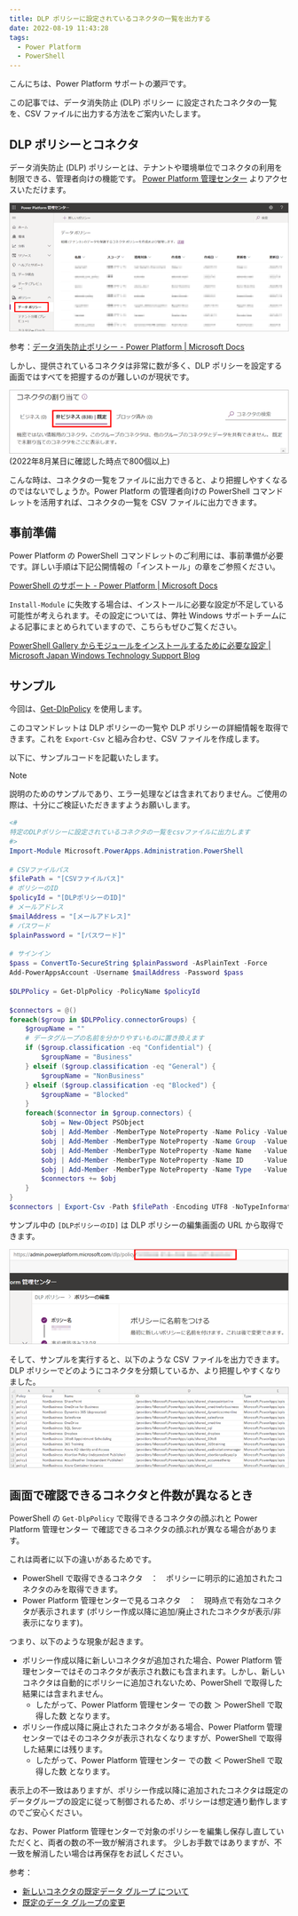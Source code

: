 ```yaml
---
title: DLP ポリシーに設定されているコネクタの一覧を出力する
date: 2022-08-19 11:43:28
tags:
  - Power Platform
  - PowerShell
---
```


こんにちは、Power Platform サポートの瀬戸です。

この記事では、データ消失防止 (DLP) ポリシー に設定されたコネクタの一覧を、CSV ファイルに出力する方法をご案内いたします。

<!-- more -->

## DLP ポリシーとコネクタ
データ消失防止 (DLP) ポリシーとは、テナントや環境単位でコネクタの利用を制限できる、管理者向けの機能です。
[Power Platform 管理センター](https://admin.powerplatform.microsoft.com/home) よりアクセスいただけます。

![](Output-dlp-policy-connector-list/2022-08-17-17-29-40.png)

参考：[データ消失防止ポリシー - Power Platform | Microsoft Docs](https://docs.microsoft.com/ja-jp/power-platform/admin/wp-data-loss-prevention)

しかし、提供されているコネクタは非常に数が多く、DLP ポリシーを設定する画面ではすべてを把握するのが難しいのが現状です。

![](Output-dlp-policy-connector-list/2022-08-18-16-35-50.png)  
(2022年8月某日に確認した時点で800個以上)

こんな時は、コネクタの一覧をファイルに出力できると、より把握しやすくなるのではないでしょうか。Power Platform の管理者向けの PowerShell コマンドレットを活用すれば、コネクタの一覧を CSV ファイルに出力できます。

## 事前準備
Power Platform の PowerShell コマンドレットのご利用には、事前準備が必要です。詳しい手順は下記公開情報の「インストール」の章をご参照ください。

[PowerShell のサポート - Power Platform | Microsoft Docs](https://docs.microsoft.com/ja-jp/power-platform/admin/powerapps-powershell)

`Install-Module` に失敗する場合は、インストールに必要な設定が不足している可能性が考えられます。その設定については、弊社 Windows サポートチームによる記事にまとめられていますので、こちらもぜひご覧ください。

[PowerShell Gallery からモジュールをインストールするために必要な設定 | Microsoft Japan Windows Technology Support Blog](https://jpwinsup.github.io/blog/2021/06/14/UserInterfaceAndApps/PowerShell/how-to-setup-install-module/)

## サンプル
今回は、[Get-DlpPolicy](https://docs.microsoft.com/ja-jp/powershell/module/microsoft.powerapps.administration.powershell/get-dlppolicy?view=pa-ps-latest) を使用します。

このコマンドレットは DLP ポリシーの一覧や DLP ポリシーの詳細情報を取得できます。これを `Export-Csv` と組み合わせ、CSV ファイルを作成します。

以下に、サンプルコードを記載いたします。

>[!NOTE]  
>説明のためのサンプルであり、エラー処理などは含まれておりません。ご使用の際は、十分にご検証いただきますようお願いします。

```powershell
<#
特定のDLPポリシーに設定されているコネクタの一覧をcsvファイルに出力します
#>
Import-Module Microsoft.PowerApps.Administration.PowerShell

# CSVファイルパス
$filePath = "[CSVファイルパス]"
# ポリシーのID
$policyId = "[DLPポリシーのID]"
# メールアドレス
$mailAddress = "[メールアドレス]"
# パスワード
$plainPassword = "[パスワード]"

# サインイン
$pass = ConvertTo-SecureString $plainPassword -AsPlainText -Force
Add-PowerAppsAccount -Username $mailAddress -Password $pass

$DLPPolicy = Get-DlpPolicy -PolicyName $policyId

$connectors = @()
foreach($group in $DLPPolicy.connectorGroups) {
    $groupName = ""
    # データグループの名前を分かりやすいものに置き換えます
    if ($group.classification -eq "Confidential") {
        $groupName = "Business"
    } elseif ($group.classification -eq "General") {
        $groupName = "NonBusiness"
    } elseif ($group.classification -eq "Blocked") {
        $groupName = "Blocked"
    }
    foreach($connector in $group.connectors) {
        $obj = New-Object PSObject
        $obj | Add-Member -MemberType NoteProperty -Name Policy -Value $DLPPolicy.displayName
        $obj | Add-Member -MemberType NoteProperty -Name Group  -Value $groupName
        $obj | Add-Member -MemberType NoteProperty -Name Name   -Value $connector.name
        $obj | Add-Member -MemberType NoteProperty -Name ID     -Value $connector.id
        $obj | Add-Member -MemberType NoteProperty -Name Type   -Value $connector.type
        $connectors += $obj
    }
}
$connectors | Export-Csv -Path $filePath -Encoding UTF8 -NoTypeInformation
```

サンプル中の `[DLPポリシーのID]` は DLP ポリシーの編集画面の URL から取得できます。

![](Output-dlp-policy-connector-list/2022-08-18-17-24-45.png)

そして、サンプルを実行すると、以下のような CSV ファイルを出力できます。DLP ポリシーでどのようにコネクタを分類しているか、より把握しやすくなりました。  
![](Output-dlp-policy-connector-list/2022-08-18-16-56-37.png)

## 画面で確認できるコネクタと件数が異なるとき

PowerShell の `Get-DlpPolicy` で取得できるコネクタの顔ぶれと Power Platform 管理センター で確認できるコネクタの顔ぶれが異なる場合があります。

これは両者に以下の違いがあるためです。

* PowerShell で取得できるコネクタ　：　ポリシーに明示的に追加されたコネクタのみを取得できます。
* Power Platform 管理センターで見るコネクタ　：　現時点で有効なコネクタが表示されます (ポリシー作成以降に追加/廃止されたコネクタが表示/非表示になります)。

つまり、以下のような現象が起きます。

* ポリシー作成以降に新しいコネクタが追加された場合、Power Platform 管理センターではそのコネクタが表示され数にも含まれます。しかし、新しいコネクタは自動的にポリシーに追加されないため、PowerShell で取得した結果には含まれません。
  * したがって、Power Platform 管理センター での数 ＞ PowerShell で取得した数 となります。
* ポリシー作成以降に廃止されたコネクタがある場合、Power Platform 管理センターではそのコネクタが表示されなくなりますが、PowerShell で取得した結果には残ります。
  * したがって、Power Platform 管理センター での数 ＜ PowerShell で取得した数 となります。

表示上の不一致はありますが、ポリシー作成以降に追加されたコネクタは既定のデータグループの設定に従って制御されるため、ポリシーは想定通り動作しますのでご安心ください。

なお、Power Platform 管理センターで対象のポリシーを編集し保存し直していただくと、両者の数の不一致が解消されます。
少しお手数ではありますが、不一致を解消したい場合は再保存をお試しください。

 参考：

 * [新しいコネクタの既定データ グループ について](https://docs.microsoft.com/ja-jp/power-platform/admin/dlp-connector-classification#default-data-group-for-new-connectors)
 * [既定のデータ グループの変更](https://docs.microsoft.com/ja-jp/power-platform/admin/prevent-data-loss#change-the-default-data-group)

